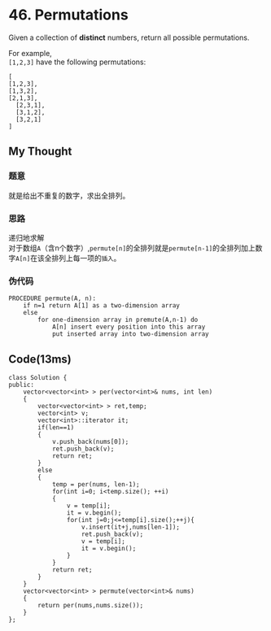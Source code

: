 # 46. Permutations
Given a collection of **distinct** numbers, return all possible permutations.

For example,  
`[1,2,3]` have the following permutations:  

	[
  	[1,2,3],
  	[1,3,2],
  	[2,1,3],
      [2,3,1],
      [3,1,2],
      [3,2,1]
	]
    
## My Thought
### 题意
就是给出不重复的数字，求出全排列。  
### 思路
递归地求解  
对于数组`A`（含n个数字）,`permute[n]`的全排列就是`permute[n-1]`的全排列加上数字`A[n]`在该全排列上每一项的`插入`。
### 伪代码
	PROCEDURE permute(A, n):
    	if n=1 return A[1] as a two-dimension array
        else
        	for one-dimension array in premute(A,n-1) do
            	A[n] insert every position into this array
                put inserted array into two-dimension array 
## Code(13ms)
    class Solution {
    public:
        vector<vector<int> > per(vector<int>& nums, int len)
        {
            vector<vector<int> > ret,temp;
            vector<int> v;
            vector<int>::iterator it;
            if(len==1)
            {
                v.push_back(nums[0]);
                ret.push_back(v);
                return ret;
            }
            else
            {
                temp = per(nums, len-1);
                for(int i=0; i<temp.size(); ++i)
                {
                    v = temp[i];
                    it = v.begin();
                    for(int j=0;j<=temp[i].size();++j){
                        v.insert(it+j,nums[len-1]);
                        ret.push_back(v);
                        v = temp[i];
                        it = v.begin();
                    }
                }
                return ret;
            }
        }
        vector<vector<int> > permute(vector<int>& nums)
        {
            return per(nums,nums.size());
        }
    };